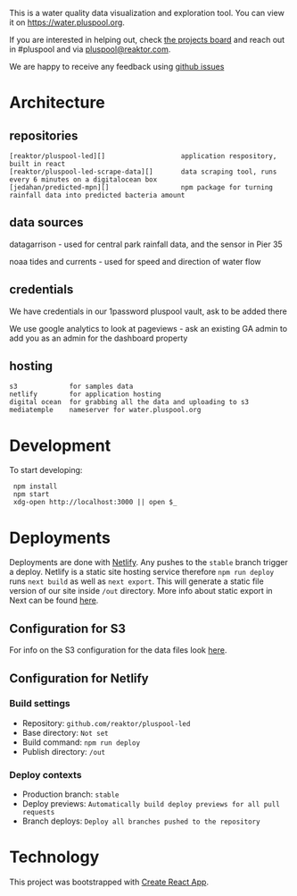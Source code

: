 This is a water quality data visualization and exploration tool. You can view it on https://water.pluspool.org.

If you are interested in helping out, check [the projects board][] and reach out in #pluspool and via pluspool@reaktor.com.

We are happy to receive any feedback using [github issues][]

# Architecture

## repositories

    [reaktor/pluspool-led][]                   application respository, built in react
    [reaktor/pluspool-led-scrape-data][]       data scraping tool, runs every 6 minutes on a digitalocean box
    [jedahan/predicted-mpn][]                  npm package for turning rainfall data into predicted bacteria amount

## data sources

datagarrison - used for central park rainfall data, and the sensor in Pier 35

noaa tides and currents - used for speed and direction of water flow

## credentials

We have credentials in our 1password pluspool vault, ask to be added there

We use google analytics to look at pageviews - ask an existing GA admin to add you as an admin for the dashboard property

## hosting

    s3             for samples data
    netlify        for application hosting
    digital ocean  for grabbing all the data and uploading to s3
    mediatemple    nameserver for water.pluspool.org


# Development

To start developing:

     npm install
     npm start
     xdg-open http://localhost:3000 || open $_

# Deployments

Deployments are done with [Netlify](https://www.netlify.com/). Any pushes to the `stable` branch trigger a deploy. 
Netlify is a static site hosting service therefore `npm run deploy` runs `next build` as well as `next export`.
This will generate a static file version of our site inside `/out` directory. More info about static export in Next
can be found [here](https://nextjs.org/docs#static-html-export).

## Configuration for S3

For info on the S3 configuration for the data files look [here](https://github.com/reaktor/pluspool-led-scrape-data).

## Configuration for Netlify

### Build settings

- Repository: `github.com/reaktor/pluspool-led`
- Base directory: `Not set`
- Build command: `npm run deploy`
- Publish directory: `/out`

### Deploy contexts

- Production branch: `stable`
- Deploy previews: `Automatically build deploy previews for all pull requests`
- Branch deploys: `Deploy all branches pushed to the repository`

# Technology

This project was bootstrapped with [Create React App](https://github.com/facebook/create-react-app).


[github issues]: https://github.com/reaktor/pluspool-led/issues
[the projects board]: https://github.com/reaktor/pluspool-led/projects
[reaktor/pluspool-led]: https://github.com/reaktor/pluspool-led
[reaktor/pluspool-led-scrape-data]: https://github.com/reaktor/pluspool-led-scrape-data
[jedahan/predicted-mpn]: https://github.com/jedahan/predicted-mpn
